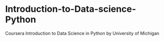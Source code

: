 # Introduction-to-Data-science-Python
Coursera Introduction to Data Science in Python by University of Michigan
